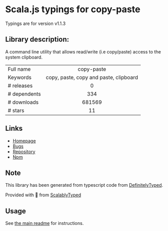 
# Scala.js typings for copy-paste

Typings are for version v1.1.3

## Library description:
A command line utility that allows read/write (i.e copy/paste) access to the system clipboard.

|                    |                 |
| ------------------ | :-------------: |
| Full name          | copy-paste |
| Keywords           | copy, paste, copy and paste, clipboard |
| # releases         | 0 |
| # dependents       | 334 |
| # downloads        | 681569 |
| # stars            | 11 |

## Links
- [Homepage](https://github.com/xavi-/node-copy-paste)
- [Bugs](https://github.com/xavi-/node-copy-paste/issues)
- [Repository](https://github.com/xavi-/node-copy-paste)
- [Npm](https://www.npmjs.com/package/copy-paste)
    


## Note
This library has been generated from typescript code from [DefinitelyTyped](https://definitelytyped.org).

Provided with :purple_heart: from [ScalablyTyped](https://github.com/oyvindberg/ScalablyTyped)

## Usage
See [the main readme](../../readme.md) for instructions.


